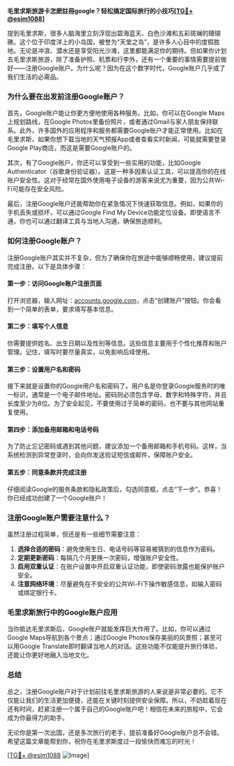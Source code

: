 **毛里求斯旅游卡怎麽註冊google？轻松搞定国际旅行的小技巧[[TG💪+ @esim1088](https://t.me/s/esim1088)]**

提到毛里求斯，很多人脑海里立刻浮现出碧海蓝天、白色沙滩和五彩斑斓的珊瑚礁。这个位于印度洋上的小岛国，被誉为“天堂之岛”，是许多人心目中的度假胜地。无论是冲浪、潜水还是享受阳光沙滩，这里都能满足你的期待。但如果你计划去毛里求斯旅游，除了准备护照、机票和行李外，还有一个重要的事情需要提前做好——注册Google账户。为什么呢？因为在这个数字时代，Google账户几乎成了我们生活的必需品。

### **为什么要在出发前注册Google账户？**

首先，Google账户能让你更方便地使用各种服务。比如，你可以在Google Maps上规划路线，在Google Photos里备份照片，或者通过Gmail与家人朋友保持联系。此外，许多国外的应用程序和服务都需要Google账户才能正常使用。比如在毛里求斯，如果你想下载当地的天气预报App或者查看实时新闻，可能就需要登录Google Play商店，而这是需要Google账户的。

其次，有了Google账户，你还可以享受到一些实用的功能，比如Google Authenticator（谷歌身份验证器）。这是一种多因素认证工具，可以提高你的在线账户安全性。这对于经常在国外使用电子设备的游客来说尤为重要，因为公共Wi-Fi可能存在安全风险。

最后，注册Google账户还能帮助你在紧急情况下快速获取信息。例如，如果你的手机丢失或损坏，可以通过Google Find My Device功能定位设备。即使语言不通，你也可以通过翻译工具与当地人沟通，确保旅途顺利。

### **如何注册Google账户？**

注册Google账户其实并不复杂，但为了确保你在旅途中能够顺畅使用，建议提前完成注册。以下是具体步骤：

#### **第一步：访问Google账户注册页面**
打开浏览器，输入网址：[accounts.google.com](http://accounts.google.com)，点击“创建账户”按钮。你会看到一个简单的表单，要求填写基本信息。

#### **第二步：填写个人信息**
你需要提供姓名、出生日期以及性别等信息。这些信息主要用于个性化推荐和账户管理。记住，填写时要尽量真实，以免影响后续使用。

#### **第三步：设置用户名和密码**
接下来就是设置你的Google用户名和密码了。用户名是你登录Google服务时的唯一标识，通常是一个电子邮件地址。密码则必须包含字母、数字和特殊字符，并且长度至少为8位。为了安全起见，不要使用过于简单的密码，也不要与其他网站重复使用。

#### **第四步：添加备用邮箱和电话号码**
为了防止忘记密码或遇到其他问题，建议添加一个备用邮箱和手机号码。这样，当系统检测到异常登录时，会向你发送验证短信或邮件，保障账户安全。

#### **第五步：同意条款并完成注册**
仔细阅读Google的服务条款和隐私政策后，勾选同意框，点击“下一步”。恭喜！你已经成功创建了一个Google账户！

### **注册Google账户需要注意什么？**

虽然注册过程简单，但还是有一些细节需要注意：

1. **选择合适的密码**：避免使用生日、电话号码等容易被猜到的信息作为密码。
2. **定期更新密码**：每隔几个月更换一次密码，增强账户安全性。
3. **启用双重认证**：在账户设置中开启双重认证功能，即使密码泄露也能保护账户安全。
4. **注意网络环境**：尽量避免在不安全的公共Wi-Fi下操作敏感信息，如输入密码或绑定银行卡。

### **毛里求斯旅行中的Google账户应用**

当你抵达毛里求斯后，Google账户就能发挥巨大作用了。比如，你可以通过Google Maps导航到各个景点；通过Google Photos保存美丽的风景照；甚至可以用Google Translate即时翻译当地人的对话。这些功能不仅能提升旅行体验，还能让你更好地融入当地文化。

### **总结**

总之，注册Google账户对于计划前往毛里求斯旅游的人来说是非常必要的。它不仅能让我们的生活更加便捷，还能在关键时刻提供安全保障。所以，不妨趁着现在还有时间，赶紧注册一个属于自己的Google账户吧！相信在未来的旅程中，它会成为你最得力的助手。

无论你是第一次出国，还是多次旅行的老手，提前准备好Google账户总不会错。希望这篇文章能帮到你，祝你在毛里求斯度过一段愉快而难忘的时光！

[[TG💪+ @esim1088](https://t.me/s/esim1088) ![Image](https://i.postimg.cc/4NQfJmqS/Snipaste-2025-05-13-00-14-12.png)]